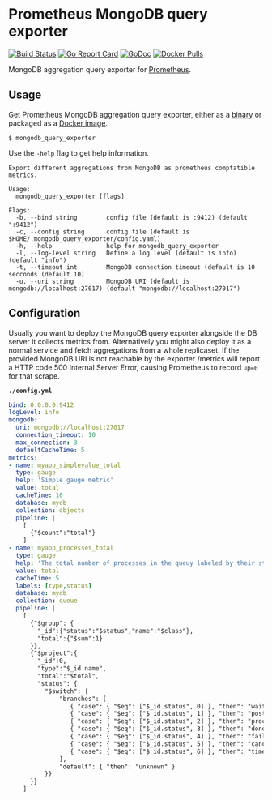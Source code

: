# Prometheus MongoDB query exporter
[![Build Status](https://travis-ci.org/raffis/mongodb_query_exporter.svg)](https://travis-ci.org/raffis/mongodb-query-exporter)
[![Go Report Card](https://goreportcard.com/badge/github.com/raffis/mongodb-query-exporter)](https://goreportcard.com/report/github.com/raffis/mongodb-query-exporter)
[![GoDoc](https://godoc.org/github.com/raffis/mongodb_query_exporter?status.svg)](https://godoc.org/github.com/raffis/mongodb-query-exporter)
[![Docker Pulls](https://img.shields.io/docker/pulls/githubraffis/mongodb_query_exporter.svg?maxAge=604800)](https://hub.docker.com/r/githubraffis/mongodb-query-exporter)

MongoDB aggregation query exporter for [Prometheus](https://prometheus.io).


## Usage

Get Prometheus MongoDB aggregation query exporter, either as a [binary](https://github.com/raffis/mongodb-query-exporter/releases/latest) or packaged as a [Docker image](https://hub.docker.com/r/githubraffis/mongodb-query-exporter).

```
$ mongodb_query_exporter
```

Use the `-help` flag to get help information.

```
Export different aggregations from MongoDB as prometheus comptatible metrics.

Usage:
  mongodb_query_exporter [flags]

Flags:
  -b, --bind string        config file (default is :9412) (default ":9412")
  -c, --config string      config file (default is $HOME/.mongodb_query_exporter/config.yaml)
  -h, --help               help for mongodb_query_exporter
  -l, --log-level string   Define a log level (default is info) (default "info")
  -t, --timeout int        MongoDB connection timeout (default is 10 secconds (default 10)
  -u, --uri string         MongoDB URI (default is mongodb://localhost:27017) (default "mongodb://localhost:27017")
```

## Configuration

Usually you want to deploy the MongoDB query exporter alongside the DB server it collects metrics from.
Alternatively you might also deploy it as a normal service and fetch aggregations from a whole replicaset.
If the provided MongoDB URI is not reachable by the exporter /metrics will report a HTTP code 500 Internal Server Error,
causing Prometheus to record `up=0` for that scrape.



**`./config.yml`**

```yaml
bind: 0.0.0.0:9412
logLevel: info
mongodb:
  uri: mongodb://localhost:27017
  connection_timeout: 10
  max_connection: 3
  defaultCacheTime: 5
metrics:
- name: myapp_simplevalue_total
  type: gauge
  help: 'Simple gauge metric'
  value: total
  cacheTime: 10
  database: mydb
  collection: objects
  pipeline: |
    [
      {"$count":"total"}
    ]  
- name: myapp_processes_total
  type: gauge
  help: 'The total number of processes in the queuy labeled by their status'
  value: total
  cacheTime: 5
  labels: [type,status]
  database: mydb
  collection: queue
  pipeline: |
    [
      {"$group": {
        "_id":{"status":"$status","name":"$class"},
        "total":{"$sum":1}
      }},
      {"$project":{
        "_id":0,
        "type":"$_id.name",
        "total":"$total",
        "status": {
          "$switch": {
              "branches": [
                 { "case": { "$eq": ["$_id.status", 0] }, "then": "waiting" },
                 { "case": { "$eq": ["$_id.status", 1] }, "then": "postponed" },
                 { "case": { "$eq": ["$_id.status", 2] }, "then": "processing" },
                 { "case": { "$eq": ["$_id.status", 3] }, "then": "done" },
                 { "case": { "$eq": ["$_id.status", 4] }, "then": "failed" },
                 { "case": { "$eq": ["$_id.status", 5] }, "then": "canceled" },
                 { "case": { "$eq": ["$_id.status", 6] }, "then": "timeout" }
              ],
              "default": { "then": "unknown" }
          }}
      }}
    ]
```
